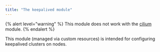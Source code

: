 ```yaml
---
title: "The keepalived module"
---
```


{% alert level="warning" %}
This module does not work with the <a href="../cni-cilium/">cilium</a> module.
{% endalert %}

This module (managed via custom resources) is intended for configuring keepalived clusters on nodes.
